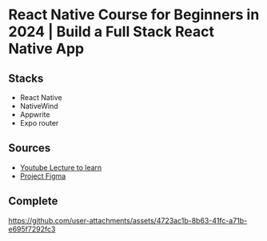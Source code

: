 # React Native Course for Beginners in 2024 | Build a Full Stack React Native App

## Stacks

- React Native
- NativeWind
- Appwrite
- Expo router

## Sources

- [Youtube Lecture to learn](https://www.youtube.com/watch?v=ZBCUegTZF7M&list=PL6QREj8te1P54rZQx5AWWtFyf1hlznFjL&index=8&ab_channel=JavaScriptMastery)
- [Project Figma](https://www.figma.com/design/o6xKq25ETLqw5ebqgZonVp/Aora---React-Native-Crash-Course?node-id=0-1&p=f&t=rH6UnXL6OlkWoLSB-0)

## Complete
https://github.com/user-attachments/assets/4723ac1b-8b63-41fc-a71b-e695f7292fc3
